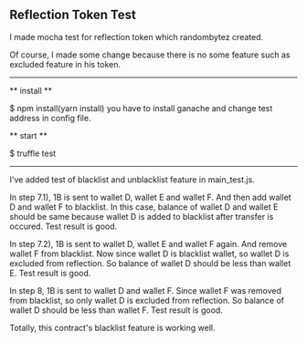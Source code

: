 ## Reflection Token Test

I made mocha test for reflection token which randombytez created.

Of course, I made some change because there is no some feature such as excluded feature in his token.

-------------------------------------------------------------------------------------------------------

** install **

$ npm install(yarn install)
you have to install ganache and change test address in config file.

** start **

$ truffle test

-------------------------------------------------------------------------------------------------------

I've added test of blacklist and unblacklist feature in main_test.js.

In step 7.1), 1B is sent to wallet D, wallet E and wallet F.
And then add wallet D and wallet F to blacklist.
In this case, balance of wallet D and wallet E should be same because wallet D is added to blacklist after transfer is occured.
Test result is good.

In step 7.2), 1B is sent to wallet D, wallet E and wallet F again.
And remove wallet F from blacklist.
Now since wallet D is blacklist wallet, so wallet D is excluded from reflection.
So balance of wallet D should be less than wallet E.
Test result is good.

In step 8, 1B is sent to wallet D and wallet F.
Since wallet F was removed from blacklist, so only wallet D is excluded from reflection.
So balance of wallet D should be less than wallet F.
Test result is good.

Totally, this contract's blacklist feature is working well.
